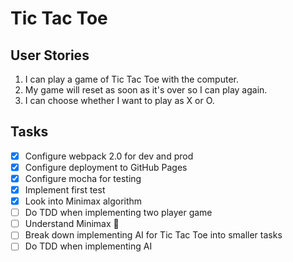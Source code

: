 # Tic Tac Toe

## User Stories
1. I can play a game of Tic Tac Toe with the computer.
2. My game will reset as soon as it's over so I can play again.
3. I can choose whether I want to play as X or O.

## Tasks
- [x] Configure webpack 2.0 for dev and prod 
- [x] Configure deployment to GitHub Pages
- [x] Configure mocha for testing
- [x] Implement first test
- [x] Look into Minimax algorithm
- [ ] Do TDD when implementing two player game
- [ ] Understand Minimax 🤔
- [ ] Break down implementing AI for Tic Tac Toe into smaller tasks
- [ ] Do TDD when implementing AI
